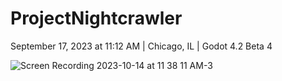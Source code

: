 # ProjectNightcrawler
September 17, 2023 at 11:12 AM | Chicago, IL | Godot 4.2 Beta 4


![Screen Recording 2023-10-14 at 11 38 11 AM-3](https://github.com/mcthaydt/ProjectNightcrawler/assets/107786093/c7e7a84a-dca4-4685-b2c9-45423f0298c2)
